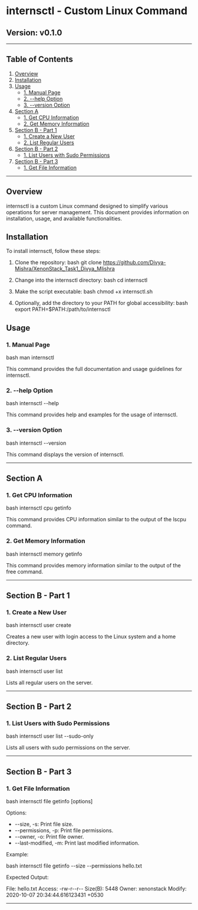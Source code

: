 # internsctl - Custom Linux Command

## Version: v0.1.0

---

## Table of Contents

1. [Overview](#overview)
2. [Installation](#installation)
3. [Usage](#usage)
   - [1. Manual Page](#1-manual-page)
   - [2. --help Option](#2---help-option)
   - [3. --version Option](#3---version-option)
4. [Section A](#section-a)
   - [1. Get CPU Information](#1-get-cpu-information)
   - [2. Get Memory Information](#2-get-memory-information)
5. [Section B - Part 1](#section-b---part-1)
   - [1. Create a New User](#1-create-a-new-user)
   - [2. List Regular Users](#2-list-regular-users)
6. [Section B - Part 2](#section-b---part-2)
   - [1. List Users with Sudo Permissions](#1-list-users-with-sudo-permissions)
7. [Section B - Part 3](#section-b---part-3)
   - [1. Get File Information](#1-get-file-information)


---

## Overview

internsctl is a custom Linux command designed to simplify various operations for server management. This document provides information on installation, usage, and available functionalities.

## Installation

To install internsctl, follow these steps:

1. Clone the repository:
   bash
   git clone https://github.com/Divya-Mishra/XenonStack_Task1_Divya_MIishra
   

2. Change into the internsctl directory:
   bash
   cd internsctl
   

3. Make the script executable:
   bash
   chmod +x internsctl.sh
   

4. Optionally, add the directory to your PATH for global accessibility:
   bash
   export PATH=$PATH:/path/to/internsctl
   

## Usage

### 1. Manual Page

bash
man internsctl


This command provides the full documentation and usage guidelines for internsctl.

### 2. --help Option

bash
internsctl --help


This command provides help and examples for the usage of internsctl.

### 3. --version Option

bash
internsctl --version


This command displays the version of internsctl.

---

## Section A

### 1. Get CPU Information

bash
internsctl cpu getinfo


This command provides CPU information similar to the output of the lscpu command.

### 2. Get Memory Information

bash
internsctl memory getinfo


This command provides memory information similar to the output of the free command.

---

## Section B - Part 1

### 1. Create a New User

bash
internsctl user create <username>


Creates a new user with login access to the Linux system and a home directory.

### 2. List Regular Users

bash
internsctl user list


Lists all regular users on the server.

---

## Section B - Part 2

### 1. List Users with Sudo Permissions

bash
internsctl user list --sudo-only


Lists all users with sudo permissions on the server.

---

## Section B - Part 3

### 1. Get File Information

bash
internsctl file getinfo [options] <file-name>


Options:
- --size, -s: Print file size.
- --permissions, -p: Print file permissions.
- --owner, -o: Print file owner.
- --last-modified, -m: Print last modified information.

Example:

bash
internsctl file getinfo --size --permissions hello.txt


Expected Output:


File: hello.txt
Access: -rw-r--r--
Size(B): 5448
Owner: xenonstack
Modify: 2020-10-07 20:34:44.616123431 +0530


---
